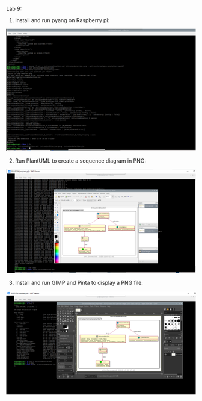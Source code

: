 Lab 9:

1. Install and run pyang on Raspberry pi:

![](yanguml.PNG)

2. Run PlantUML to create a sequence diagram in PNG:

![](pintauml.PNG)

3. Install and run GIMP and Pinta to display a PNG file:

![](gimpuml.PNG)
